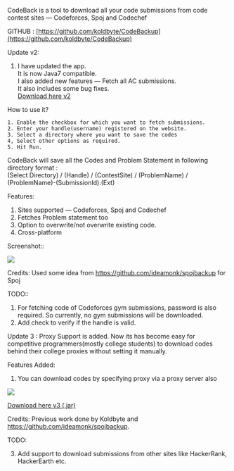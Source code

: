 CodeBack is a tool to download all your code submissions from code contest sites &mdash; Codeforces, Spoj and Codechef

GITHUB : [https://github.com/koldbyte/CodeBackup](https://github.com/koldbyte/CodeBackup)

Update v2:  
1) I have updated the app.  
It is now Java7 compatible.   
I also added new features &mdash; Fetch all AC submissions.   
It also includes some bug fixes.  
[Download here v2 ](https://github.com/koldbyte/CodeBackup/releases/download/Codeback_v2/CodeBackup_v2.jar)
  
  				
How to use it?  
  
	1. Enable the checkbox for which you want to fetch submissions.  
	2. Enter your handle(username) registered on the website.  
	3. Select a directory where you want to save the codes  
	4, Select other options as required.  
	5. Hit Run.  
				  
CodeBack will save all the Codes and Problem Statement in following directory format :  
(Select Directory) / (Handle) / (ContestSite) / (ProblemName) / (ProblemName)-(SubmissionId).(Ext)

Features:   
1) Sites supported &mdash; Codeforces, Spoj and Codechef  
2) Fetches Problem statement too  
3) Option to overwrite/not overwrite existing code.  
4) Cross-platform  

Screenshot::  
  
![ ](http://i.imgur.com/CMqeiP3.png)
  
Credits: Used some idea from https://github.com/ideamonk/spojbackup for Spoj  

TODO::  
1) For fetching code of Codeforces gym submissions, password is also required. So currently, no gym submissions will be downloaded.   
2) Add check to verify if the handle is valid.  






Update 3 : Proxy Support is added. Now its has become easy for competitive programmers(mostly college students) to download codes behind their college proxies without setting it manually.

Features Added:
1) You can download codes by specifying proxy via a proxy server also



![](https://cloud.githubusercontent.com/assets/5080310/12817606/dd7515bc-cb78-11e5-850c-036510ff5170.png)



[Download here v3 (.jar) ](https://github.com/devanshdalal/CodeBackup/releases/download/Codeback_v3/CodeBackup_v3.jar)



Credits: Previous work done by Koldbyte and https://github.com/ideamonk/spojbackup.

TODO:

3) Add support to download submissions from other sites like HackerRank, HackerEarth etc.
